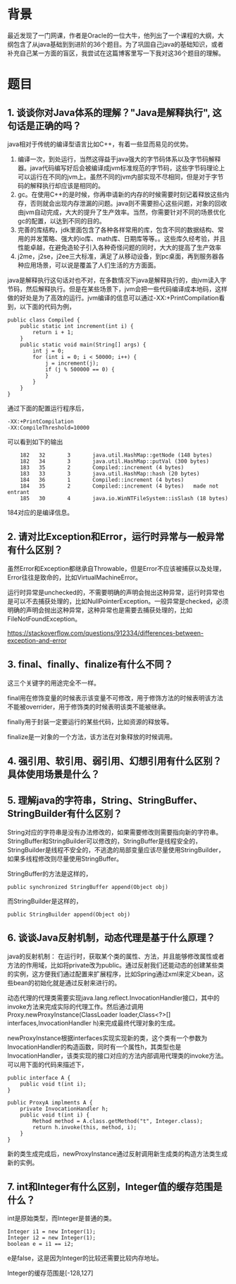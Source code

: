 # 背景

最近发现了一门网课，作者是Oracle的一位大牛，他列出了一个课程的大纲，大纲包含了从java基础到到进阶的36个题目。为了巩固自己java的基础知识，或者补充自己某一方面的盲区，我尝试在这篇博客里写一下我对这36个题目的理解。

# 题目

## 1. 谈谈你对Java体系的理解？"Java是解释执行", 这句话是正确的吗？

java相对于传统的编译型语言比如C++，有着一些显而易见的优势。
1) 编译一次，到处运行，当然这得益于java强大的字节码体系以及字节码解释器。java代码编写好后会被编译成jvm标准规范的字节码，这些字节码理论上可以运行在不同的jvm上。虽然不同的jvm内部实现不尽相同，但是对于字节码的解释执行却应该是相同的。
2) gc。在使用C++的是时候，你再申请新的内存的时候需要时刻记着释放这些内存，否则就会出现内存泄漏的问题。java则不需要担心这些问题，对象的回收由jvm自动完成，大大的提升了生产效率。当然，你需要针对不同的场景优化gc的配置，以达到不同的目的。
3) 完善的库结构，jdk里面包含了各种各样常用的库，包含不同的数据结构、常用的并发策略、强大的io库、math库、日期库等等。。这些库久经考验，并且性能卓越，在避免造轮子引入各种奇怪问题的同时，大大的提高了生产效率
4) j2me，j2se，j2ee三大标准，满足了从移动设备，到pc桌面，再到服务器各种应用场景，可以说是覆盖了人们生活的方方面面。

java是解释执行这句话对也不对，在多数情况下java是解释执行的，由jvm读入字节码，然后解释执行。但是在某些场景下，jvm会把一些代码编译成本地码，这样做的好处是为了高效的运行。jvm编译的信息可以通过-XX:+PrintCompilation看到，以下面的代码为例，
```
public class Compiled {
    public static int increment(int i) {
        return i + 1;
    }
    public static void main(String[] args) {
        int j = 0;
        for (int i = 0; i < 50000; i++) {
            j = increment(j);
            if (j % 500000 == 0) {
            }
        }
    }
}
```
通过下面的配置运行程序后，
```
-XX:+PrintCompilation
-XX:CompileThreshold=10000
```
可以看到如下的输出
```
    182   32       3       java.util.HashMap::getNode (148 bytes)
    182   34       3       java.util.HashMap::putVal (300 bytes)
    183   35       2       Compiled::increment (4 bytes)
    183   33       3       java.util.HashMap::hash (20 bytes)
    184   36       1       Compiled::increment (4 bytes)
    184   35       2       Compiled::increment (4 bytes)   made not entrant
    185   30       4       java.io.WinNTFileSystem::isSlash (18 bytes)
```
184对应的是编译信息。

## 2. 请对比Exception和Error，运行时异常与一般异常有什么区别？

虽然Error和Exception都继承自Throwable，但是Error不应该被捕获以及处理，Error往往是致命的，比如VirtualMachineError。

运行时异常是unchecked的，不需要明确的声明会抛出这种异常，运行时异常也是可以不去捕获处理的，比如NullPointerException。一般异常是checked，必须明确的声明会抛出这种异常，这种异常也是需要去捕获处理的，比如FileNotFoundException。

https://stackoverflow.com/questions/912334/differences-between-exception-and-error

## 3. final、finally、finalize有什么不同？

这三个关键字的用途完全不一样。

final用在修饰变量的时候表示该变量不可修改，用于修饰方法的时候表明该方法不能被overrider，用于修饰类的时候表明该类不能被继承。

finally用于封装一定要运行的某些代码，比如资源的释放等。

finalize是一对象的一个方法，该方法在对象释放的时候调用。

## 4. 强引用、软引用、弱引用、幻想引用有什么区别？具体使用场景是什么？

## 5. 理解java的字符串，String、StringBuffer、StringBuilder有什么区别？

String对应的字符串是没有办法修改的，如果需要修改则需要指向新的字符串。StringBuffer和StringBuilder可以修改的，StringBuffer是线程安全的，StringBuilder是线程不安全的，不逃逸的局部变量应该尽量使用StringBuilder，如果多线程修改则尽量使用StringBuffer。

StringBuffer的方法是这样的，
```
public synchronized StringBuffer append(Object obj)
```
而StringBuilder是这样的，
```
public StringBuilder append(Object obj)
```

## 6. 谈谈Java反射机制，动态代理是基于什么原理？

java的反射机制：
在运行时，获取某个类的属性、方法，并且能够修改属性或者方法的作用域，比如将private改为public。通过反射我们还能动态的创建某些类的实例，这方便我们通过配置来扩展程序，比如Spring通过xml来定义bean，这些bean的初始化就是通过反射来进行的。

动态代理的代理类需要实现java.lang.reflect.InvocationHandler接口，其中的invoke方法来完成实际的代理工作。然后通过调用Proxy.newProxyInstance(ClassLoader loader,Class<?>[] interfaces,InvocationHandler h)来完成最终代理对象的生成。

newProxyInstance根据interfaces实现实现新的类，这个类有一个参数为InvocationHandler的构造函数，同时有一个属性h，其类型也是InvocationHandler，该类实现的接口对应的方法内部调用代理类的invoke方法。可以用下面的代码来描述下，
```
public interface A {
    public void t(int i);
}

public ProxyA implments A {
    private InvocationHandler h;
    public void t(int i) {
        Method method = A.class.getMethod("t", Integer.class);
        return h.invoke(this, method, i);
    }
}

```

新的类生成完成后，newProxyInstance通过反射调用新生成类的构造方法类生成新的实例。


## 7. int和Integer有什么区别，Integer值的缓存范围是什么？
int是原始类型，而Integer是普通的类。
```
Integer i1 = new Integer(1);
Integer i2 = new Integer(1);
boolean e = i1 == i2;
```
e是false，这是因为Integer的比较还需要比较内存地址。


Integer的缓存范围是[-128,127]
